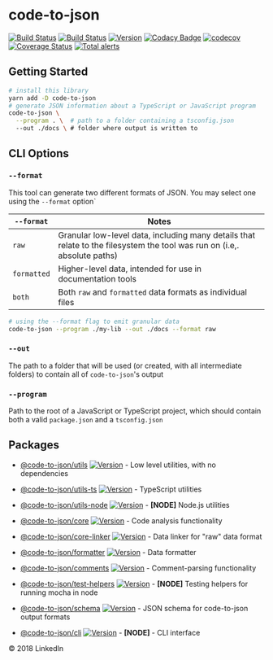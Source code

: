 # code-to-json

[![Build Status](https://travis-ci.org/code-to-json/code-to-json.svg?branch=master)](https://travis-ci.org/code-to-json/code-to-json)
[![Build Status](https://dev.azure.com/code-to-json/code-to-json/_apis/build/status/code-to-json.code-to-json)](https://dev.azure.com/code-to-json/code-to-json/_build/latest?definitionId=1)
[![Version](https://img.shields.io/npm/v/code-to-json.svg)](https://www.npmjs.com/package/code-to-json)
[![Codacy Badge](https://api.codacy.com/project/badge/Grade/d5eb027316894c8c9099fc8ca62c16b1)](https://app.codacy.com/app/code-to-json/code-to-json?utm_source=github.com&utm_medium=referral&utm_content=code-to-json/code-to-json&utm_campaign=Badge_Grade_Dashboard)
[![codecov](https://codecov.io/gh/code-to-json/code-to-json/branch/master/graph/badge.svg)](https://codecov.io/gh/code-to-json/code-to-json)
[![Coverage Status](https://coveralls.io/repos/github/code-to-json/code-to-json/badge.svg)](https://coveralls.io/github/code-to-json/code-to-json)
[![Total alerts](https://img.shields.io/lgtm/alerts/g/code-to-json/code-to-json.svg?logo=lgtm&logoWidth=18)](https://lgtm.com/projects/g/code-to-json/code-to-json/alerts/)

## Getting Started

```sh
# install this library
yarn add -D code-to-json
# generate JSON information about a TypeScript or JavaScript program
code-to-json \
  --program . \  # path to a folder containing a tsconfig.json
  --out ./docs \ # folder where output is written to
```

## CLI Options

### `--format`

This tool can generate two different formats of JSON. You may select one using the `--format` option`

| `--format`  | Notes                                                                                                                    |
| ----------- | ------------------------------------------------------------------------------------------------------------------------ |
| `raw`       | Granular low-level data, including many details that relate to the filesystem the tool was run on (i.e,. absolute paths) |
| `formatted` | Higher-level data, intended for use in documentation tools                                                               |
| `both`      | Both `raw` and `formatted` data formats as individual files                                                              |

```sh
# using the --format flag to emit granular data
code-to-json --program ./my-lib --out ./docs --format raw
```

### `--out`

The path to a folder that will be used (or created, with all intermediate folders) to contain all of `code-to-json`'s output

### `--program`

Path to the root of a JavaScript or TypeScript project, which should contain both a valid `package.json` and a `tsconfig.json`

## Packages

- [@code-to-json/utils](https://github.com/code-to-json/code-to-json/tree/master/packages/utils) [![Version](https://img.shields.io/npm/v/@code-to-json/utils.svg)](https://www.npmjs.com/package/@code-to-json/utils) - Low level utilities, with no dependencies

- [@code-to-json/utils-ts](https://github.com/code-to-json/code-to-json/tree/master/packages/utils-ts) [![Version](https://img.shields.io/npm/v/@code-to-json/utils-ts.svg)](https://www.npmjs.com/package/@code-to-json/utils-ts) - TypeScript utilities

- [@code-to-json/utils-node](https://github.com/code-to-json/code-to-json/tree/master/packages/utils-node) [![Version](https://img.shields.io/npm/v/@code-to-json/utils-node.svg)](https://www.npmjs.com/package/@code-to-json/utils-node) - <b>[NODE]</b> Node.js utilities

- [@code-to-json/core](https://github.com/code-to-json/code-to-json/tree/master/packages/core) [![Version](https://img.shields.io/npm/v/@code-to-json/core.svg)](https://www.npmjs.com/package/@code-to-json/core) - Code analysis functionality

- [@code-to-json/core-linker](https://github.com/code-to-json/code-to-json/tree/master/packages/core-linker) [![Version](https://img.shields.io/npm/v/@code-to-json/core-linker.svg)](https://www.npmjs.com/package/@code-to-json/core-linker) - Data linker for "raw" data format

- [@code-to-json/formatter](https://github.com/code-to-json/code-to-json/tree/master/packages/formatter) [![Version](https://img.shields.io/npm/v/@code-to-json/formatter.svg)](https://www.npmjs.com/package/@code-to-json/formatter) - Data formatter

- [@code-to-json/comments](https://github.com/code-to-json/code-to-json/tree/master/packages/comments) [![Version](https://img.shields.io/npm/v/@code-to-json/comments.svg)](https://www.npmjs.com/package/@code-to-json/comments) - Comment-parsing functionality

- [@code-to-json/test-helpers](https://github.com/code-to-json/code-to-json/tree/master/packages/test-helpers) [![Version](https://img.shields.io/npm/v/@code-to-json/test-helpers.svg)](https://www.npmjs.com/package/@code-to-json/test-helpers) - <b>[NODE]</b> Testing helpers for running mocha in node

- [@code-to-json/schema](https://github.com/code-to-json/code-to-json/tree/master/packages/schema) [![Version](https://img.shields.io/npm/v/@code-to-json/schema.svg)](https://www.npmjs.com/package/@code-to-json/schema) - JSON schema for code-to-json output formats

- [@code-to-json/cli](https://github.com/code-to-json/code-to-json/tree/master/packages/cli) [![Version](https://img.shields.io/npm/v/@code-to-json/cli.svg)](https://www.npmjs.com/package/@code-to-json/cli) - <b>[NODE]</b> - CLI interface

© 2018 LinkedIn
